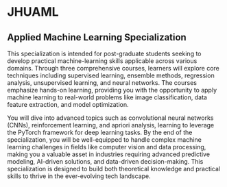 # JHUAML
## Applied Machine Learning Specialization

This specialization is intended for post-graduate students seeking to develop practical machine-learning skills applicable across various domains. Through three comprehensive courses, learners will explore core techniques including supervised learning, ensemble methods, regression analysis, unsupervised learning, and neural networks. The courses emphasize hands-on learning, providing you with the opportunity to apply machine learning to real-world problems like image classification, data feature extraction, and model optimization.

You will dive into advanced topics such as convolutional neural networks (CNNs), reinforcement learning, and apriori analysis, learning to leverage the PyTorch framework for deep learning tasks. By the end of the specialization, you will be well-equipped to handle complex machine learning challenges in fields like computer vision and data processing, making you a valuable asset in industries requiring advanced predictive modeling, AI-driven solutions, and data-driven decision-making. This specialization is designed to build both theoretical knowledge and practical skills to thrive in the ever-evolving tech landscape.
